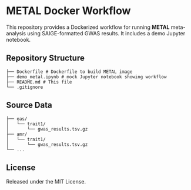 # METAL Docker Workflow

This repository provides a Dockerized workflow for running **METAL** meta-analysis using SAIGE-formatted GWAS results. It includes a demo Jupyter notebook.

## Repository Structure
```metal/
├── Dockerfile # Dockerfile to build METAL image
├── demo_metal.ipynb # mock Jupyter notebook showing workflow
├── README.md # This file
└── .gitignore
```

## Source Data
```base_output_folder/
├── eas/
│   └── trait1/
│       └── gwas_results.tsv.gz
├── amr/
│   └── trait1/
│       └── gwas_results.tsv.gz
└── ...
```

## License
Released under the MIT License.
